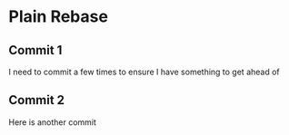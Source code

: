 # Plain Rebase

## Commit 1

I need to commit a few times to ensure I have something to get ahead of

## Commit 2

Here is another commit
